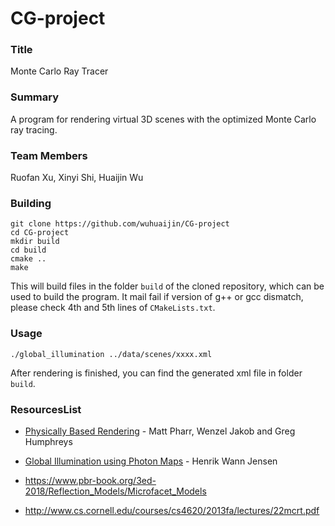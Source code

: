 # CG-project

### **Title**

Monte Carlo Ray Tracer

### **Summary**

A program for rendering virtual 3D scenes with the optimized Monte Carlo ray tracing.

### **Team Members**

Ruofan Xu, Xinyi Shi, Huaijin Wu

### **Building**

```
git clone https://github.com/wuhuaijin/CG-project
cd CG-project
mkdir build
cd build
cmake ..
make
```

This will build files in the folder `build` of the cloned repository, which can be used to build the program. It mail fail if version of g++ or gcc dismatch, please check 4th and 5th lines of `CMakeLists.txt`.

### **Usage**

```
./global_illumination ../data/scenes/xxxx.xml
```

After rendering is finished, you can find the generated xml file in folder `build`.

### **ResourcesList**

- [Physically Based Rendering](http://www.pbr-book.org/) - Matt Pharr, Wenzel Jakob and Greg Humphreys

- [Global Illumination using Photon Maps](http://graphics.stanford.edu/~henrik/papers/ewr7/ewr7.html) - Henrik Wann Jensen
- https://www.pbr-book.org/3ed-2018/Reflection_Models/Microfacet_Models
- http://www.cs.cornell.edu/courses/cs4620/2013fa/lectures/22mcrt.pdf
